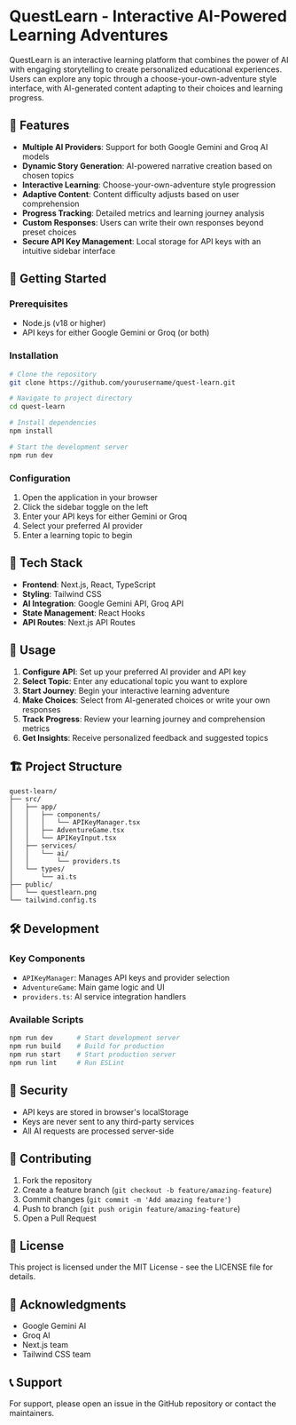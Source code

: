 # QuestLearn - Interactive AI-Powered Learning Adventures

QuestLearn is an interactive learning platform that combines the power of AI with engaging storytelling to create personalized educational experiences. Users can explore any topic through a choose-your-own-adventure style interface, with AI-generated content adapting to their choices and learning progress.

## 🌟 Features

- **Multiple AI Providers**: Support for both Google Gemini and Groq AI models
- **Dynamic Story Generation**: AI-powered narrative creation based on chosen topics
- **Interactive Learning**: Choose-your-own-adventure style progression
- **Adaptive Content**: Content difficulty adjusts based on user comprehension
- **Progress Tracking**: Detailed metrics and learning journey analysis
- **Custom Responses**: Users can write their own responses beyond preset choices
- **Secure API Key Management**: Local storage for API keys with an intuitive sidebar interface

## 🚀 Getting Started

### Prerequisites

- Node.js (v18 or higher)
- API keys for either Google Gemini or Groq (or both)

### Installation

```bash
# Clone the repository
git clone https://github.com/yourusername/quest-learn.git

# Navigate to project directory
cd quest-learn

# Install dependencies
npm install

# Start the development server
npm run dev
```

### Configuration

1. Open the application in your browser
2. Click the sidebar toggle on the left
3. Enter your API keys for either Gemini or Groq
4. Select your preferred AI provider
5. Enter a learning topic to begin

## 🔧 Tech Stack

- **Frontend**: Next.js, React, TypeScript
- **Styling**: Tailwind CSS
- **AI Integration**: Google Gemini API, Groq API
- **State Management**: React Hooks
- **API Routes**: Next.js API Routes

## 🎯 Usage

1. **Configure API**: Set up your preferred AI provider and API key
2. **Select Topic**: Enter any educational topic you want to explore
3. **Start Journey**: Begin your interactive learning adventure
4. **Make Choices**: Select from AI-generated choices or write your own responses
5. **Track Progress**: Review your learning journey and comprehension metrics
6. **Get Insights**: Receive personalized feedback and suggested topics

## 🏗️ Project Structure

```
quest-learn/
├── src/
│   ├── app/
│   │   ├── components/
│   │   │   └── APIKeyManager.tsx
│   │   ├── AdventureGame.tsx
│   │   └── APIKeyInput.tsx
│   ├── services/
│   │   └── ai/
│   │       └── providers.ts
│   └── types/
│       └── ai.ts
├── public/
│   └── questlearn.png
└── tailwind.config.ts
```

## 🛠️ Development

### Key Components

- `APIKeyManager`: Manages API keys and provider selection
- `AdventureGame`: Main game logic and UI
- `providers.ts`: AI service integration handlers

### Available Scripts

```bash
npm run dev      # Start development server
npm run build    # Build for production
npm run start    # Start production server
npm run lint     # Run ESLint
```

## 🔐 Security

- API keys are stored in browser's localStorage
- Keys are never sent to any third-party services
- All AI requests are processed server-side

## 🤝 Contributing

1. Fork the repository
2. Create a feature branch (`git checkout -b feature/amazing-feature`)
3. Commit changes (`git commit -m 'Add amazing feature'`)
4. Push to branch (`git push origin feature/amazing-feature`)
5. Open a Pull Request

## 📄 License

This project is licensed under the MIT License - see the LICENSE file for details.

## 🙏 Acknowledgments

- Google Gemini AI
- Groq AI
- Next.js team
- Tailwind CSS team

## 📞 Support

For support, please open an issue in the GitHub repository or contact the maintainers.
